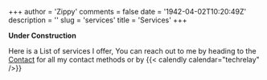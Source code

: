 +++
author = 'Zippy'
comments = false
date = '1942-04-02T10:20:49Z'
description = ''
slug = 'services'
title = 'Services'
+++


**Under Construction**

Here is a List of services I offer, You can reach out to me by heading to the [Contact](https://techrelay.xyz/contact) for all my contact methods or by {{< calendly calendar="techrelay" />}}